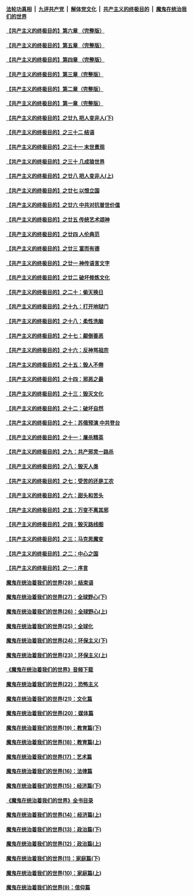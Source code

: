 

####  [法轮功真相](../../../../basic/blob/master/README.md?t=06270402) &nbsp;|&nbsp; [九评共产党](../../../../9ping.md/blob/master/README.md?t=06270402) &nbsp;|&nbsp; [解体党文化](../../../../jtdwh.md/blob/master/README.md?t=06270402)  &nbsp;|&nbsp; [共产主义的终极目的](../../../../gczydzjmd.md/blob/master/README.md?t=06270402) &nbsp;|&nbsp; [魔鬼在统治我们的世界](../../../../mgztzwmdsj.md/blob/master/README.md?t=06270402) 

#### [【共产主义的终极目的】第六章 （完整版）](../pages/nsc422/n11428913.md?t=06270402) 

#### [【共产主义的终极目的】第五章 （完整版）](../pages/nsc422/n11428912.md?t=06270402) 

#### [【共产主义的终极目的】第四章 （完整版）](../pages/nsc422/n11428907.md?t=06270402) 

#### [【共产主义的终极目的】第三章（完整版）](../pages/nsc422/n11428848.md?t=06270402) 

#### [【共产主义的终极目的】第二章（完整版）](../pages/nsc422/n11428831.md?t=06270402) 

#### [【共产主义的终极目的】第一章（完整版）](../pages/nsc422/n11417651.md?t=06270402) 

#### [【共产主义的终极目的】之廿九 把人变非人(下)](../pages/nsc422/n11344140.md?t=06270402) 

#### [【共产主义的终极目的】之三十二 结语](../pages/nsc422/n11360535.md?t=06270402) 

#### [【共产主义的终极目的】之三十一 末世景观](../pages/nsc422/n11351129.md?t=06270402) 

#### [【共产主义的终极目的】之三十 几成狼世界](../pages/nsc422/n11348280.md?t=06270402) 

#### [【共产主义的终极目的】之廿八 把人变非人(上)](../pages/nsc422/n11340492.md?t=06270402) 

#### [【共产主义的终极目的】之廿七 以恨立国](../pages/nsc422/n11336944.md?t=06270402) 

#### [【共产主义的终极目的】之廿六 中共对抗普世价值](../pages/nsc422/n11324785.md?t=06270402) 

#### [【共产主义的终极目的】之廿五 传统艺术颂神](../pages/nsc422/n11296396.md?t=06270402) 

#### [【共产主义的终极目的】之廿四 人伦典范](../pages/nsc422/n11296397.md?t=06270402) 

#### [【共产主义的终极目的】之廿三 富而有德](../pages/nsc422/n11283598.md?t=06270402) 

#### [【共产主义的终极目的】之廿一 神传语言文字](../pages/nsc422/n11263265.md?t=06270402) 

#### [【共产主义的终极目的】之廿二 破坏修炼文化](../pages/nsc422/n11245728.md?t=06270402) 

#### [【共产主义的终极目的】之二十：偷天换日](../pages/nsc422/n11238846.md?t=06270402) 

#### [【共产主义的终极目的】之十九：打开地狱门](../pages/nsc422/n11206376.md?t=06270402) 

#### [【共产主义的终极目的】之十八：柔性洗脑](../pages/nsc422/n11199994.md?t=06270402) 

#### [【共产主义的终极目的】之十七：颠倒善恶](../pages/nsc422/n11179782.md?t=06270402) 

#### [【共产主义的终极目的】之十六：反神骂祖宗](../pages/nsc422/n11166798.md?t=06270402) 

#### [【共产主义的终极目的】之十五：毁人不倦](../pages/nsc422/n11166792.md?t=06270402) 

#### [【共产主义的终极目的】之十四：邪恶之最](../pages/nsc422/n11150249.md?t=06270402) 

#### [【共产主义的终极目的】之十三：毁灭文化](../pages/nsc422/n11135227.md?t=06270402) 

#### [【共产主义的终极目的】之十二：破坏自然](../pages/nsc422/n11135214.md?t=06270402) 

#### [【共产主义的终极目的】之十：苏俄预演 中共登台](../pages/nsc422/n11118424.md?t=06270402) 

#### [【共产主义的终极目的】之十一：屠杀精英](../pages/nsc422/n11118442.md?t=06270402) 

#### [【共产主义的终极目的】之九：共产邪灵一路杀](../pages/nsc422/n11114139.md?t=06270402) 

#### [【共产主义的终极目的】之八：毁灭人类](../pages/nsc422/n11108503.md?t=06270402) 

#### [【共产主义的终极目的】之七：受苦的还是工农](../pages/nsc422/n11101809.md?t=06270402) 

#### [【共产主义的终极目的】之六：甜头和苦头](../pages/nsc422/n11096971.md?t=06270402) 

#### [【共产主义的终极目的】之五：万变不离其邪](../pages/nsc422/n11091285.md?t=06270402) 

#### [【共产主义的终极目的】之四：毁灭路线图](../pages/nsc422/n11086284.md?t=06270402) 

#### [【共产主义的终极目的】之三：马克思魔变](../pages/nsc422/n11061941.md?t=06270402) 

#### [【共产主义的终极目的】之二：中心之国](../pages/nsc422/n11047728.md?t=06270402) 

#### [【共产主义的终极目的】之一：序言](../pages/nsc422/n11086077.md?t=06270402) 

#### [魔鬼在统治着我们的世界(28)：结束语](../pages/nsc422/n10936246.md?t=06270402) 

#### [魔鬼在统治着我们的世界(27)：全球野心(下)](../pages/nsc422/n10928319.md?t=06270402) 

#### [魔鬼在统治着我们的世界(26)：全球野心(上)](../pages/nsc422/n10900318.md?t=06270402) 

#### [魔鬼在统治着我们的世界(25)：全球化](../pages/nsc422/n10788205.md?t=06270402) 

#### [魔鬼在统治着我们的世界(24)：环保主义(下)](../pages/nsc422/n10695307.md?t=06270402) 

#### [魔鬼在统治着我们的世界(23)：环保主义(上)](../pages/nsc422/n10688613.md?t=06270402) 

#### [《魔鬼在统治着我们的世界》音频下载](../pages/nsc422/n10635553.md?t=06270402) 

#### [魔鬼在统治着我们的世界(22)：恐怖主义](../pages/nsc422/n10614727.md?t=06270402) 

#### [魔鬼在统治着我们的世界(21)：文化篇](../pages/nsc422/n10597706.md?t=06270402) 

#### [魔鬼在统治着我们的世界(20)：媒体篇](../pages/nsc422/n10586579.md?t=06270402) 

#### [魔鬼在统治着我们的世界(19)：教育篇(下)](../pages/nsc422/n10564808.md?t=06270402) 

#### [魔鬼在统治着我们的世界(18)：教育篇(上)](../pages/nsc422/n10526970.md?t=06270402) 

#### [魔鬼在统治着我们的世界(17)：艺术篇](../pages/nsc422/n10499093.md?t=06270402) 

#### [魔鬼在统治着我们的世界(16)：法律篇](../pages/nsc422/n10485969.md?t=06270402) 

#### [魔鬼在统治着我们的世界(15)：经济篇(下)](../pages/nsc422/n10469975.md?t=06270402) 

#### [《魔鬼在统治着我们的世界》全书目录](../pages/nsc422/n10464261.md?t=06270402) 

#### [魔鬼在统治着我们的世界(14)：经济篇(上)](../pages/nsc422/n10457370.md?t=06270402) 

#### [魔鬼在统治着我们的世界(13)：政治篇(下)](../pages/nsc422/n10448270.md?t=06270402) 

#### [魔鬼在统治着我们的世界(12)：政治篇(上)](../pages/nsc422/n10444576.md?t=06270402) 

#### [魔鬼在统治着我们的世界(11)：家庭篇(下)](../pages/nsc422/n10440961.md?t=06270402) 

#### [魔鬼在统治着我们的世界(10)：家庭篇(上)](../pages/nsc422/n10435448.md?t=06270402) 

#### [魔鬼在统治着我们的世界(9)：信仰篇](../pages/nsc422/n10432159.md?t=06270402) 

